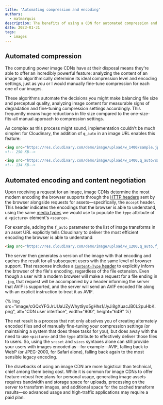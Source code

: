 ```yaml
---
title: 'Automating compression and encoding'
authors:
  - matmarquis
description: The benefits of using a CDN for automated compression and encoding. 
date: 2023-01-31
tags:
  - images
---
```


## Automated compression

The computing power image CDNs have at their disposal means they're able to offer an incredibly powerful feature: analyzing
the content of an image to algorithmically determine its ideal compression level and encoding settings, just as you or I would
manually fine-tune compression for each one of our images.

These algorithms automate the decisions you might make balancing file size and perceptual quality, analyzing image content for
measurable signs of degradation and fine-tuning compression settings accordingly. This frequently means huge reductions in file
size compared to the one-size-fits-all manual approach to compression settings.

As complex as this process might sound, implementation couldn't be much simpler: for Cloudinary, the addition of `q_auto` in an
image URL enables this feature:

```html
<img src="https://res.cloudinary.com/demo/image/upload/w_1400/sample.jpg" alt="…">
<!-- 250 KB-->

<img src="https://res.cloudinary.com/demo/image/upload/w_1400,q_auto/sample.jpg" alt="…">
<!-- 134 KB-->
```

## Automated encoding and content negotiation

Upon receiving a request for an image, image CDNs determine the most modern encoding the browser supports through the
[HTTP headers](https://developer.mozilla.org/docs/Web/HTTP/Headers) sent by the browser alongside requests for assets—specifically,
the `Accept` header. This header indicates the encodings that the browser is able to understand, using the same
[media types](https://developer.mozilla.org/docs/Web/HTTP/Basics_of_HTTP/MIME_types) we would use to populate the `type`
attribute of a `<picture>` element's `<source>`.

For example, adding the `f_auto` parameter to the list of image transforms in an asset URL explicitly tells Cloudinary to
deliver the most efficient encoding the browser is able to understand:

```html
<img src="https://res.cloudinary.com/demo/image/upload/w_1200,q_auto,f_auto/sample.jpg" alt="…">
```

The server then generates a version of the image with that encoding and caches the result for all subsequent users with the same
level of browser support.  That response includes a [`Content-Type` header](https://developer.mozilla.org/docs/Web/HTTP/Headers/Content-Type)
to explicitly inform the browser of the file's encoding, regardless of the file extension. Even though a user with a modern browser will make a
request for a file ending in `.jpg`, that request will be accompanied by a header informing the server that AVIF is supported, and the server
will send an AVIF encoded file along with an explicit instruction to treat it as AVIF.

{% Img src="image/cGQxYFGJrUUaUZyWhyt9yo5gHhs1/JyJi8gXuacJB0L2puHbK.png", alt="CDN user interface", width="800", height="649" %}

The net result is a process that not only absolves you of creating alternately encoded files and of manually fine-tuning your compression settings
(or maintaining a system that does these tasks for you), but does away with the need to use `<picture>` and the `type` attribute to effectively
deliver those files to users. So, using the `srcset` and `sizes` syntaxes alone can still provide your users with images encoded as—for example—AVIF,
falling back to WebP (or JPEG-2000, for Safari alone), falling back again to the most sensible legacy encoding.

The drawbacks of using an image CDN are more logistical than technical, chief among them being cost. While it is common for image CDNs to
offer feature-robust free plans for personal usage, generating image assets requires bandwidth and storage space for uploads, processing on
the server to transform images, and additional space for the cached transform results—so advanced usage and high-traffic applications may require a paid plan.
